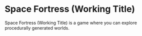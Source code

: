 # Space Fortress (Working Title)

Space Fortress (Working Title) is a game where you can explore procedurally generated worlds.

